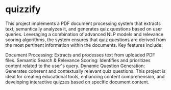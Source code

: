 # quizzify
This project implements a PDF document processing system that extracts text, semantically analyzes it, and generates quiz questions based on user queries. Leveraging a combination of advanced NLP models and relevance scoring algorithms, the system ensures that quiz questions are derived from the most pertinent information within the documents. Key features include:

Document Processing: Extracts and processes text from uploaded PDF files.
Semantic Search & Relevance Scoring: Identifies and prioritizes content related to the user's query.
Dynamic Question Generation: Generates coherent and contextually relevant quiz questions.
This project is ideal for creating educational tools, enhancing content comprehension, and developing interactive quizzes based on specific document content.
